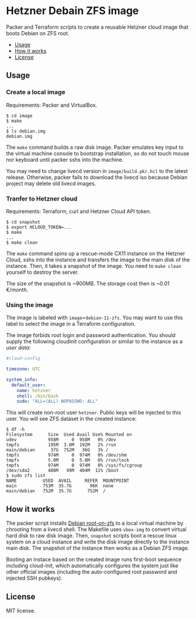 # Hetzner Debain ZFS image

Packer and Terraform scripts to create a reusable Hetzner cloud image that
boots Debian on ZFS root.

- [Usage](#usage)
- [How it works](#how-it-works)
- [License](#license)


## Usage

### Create a local image

Requirements: Packer and VirtualBox.

```console
$ cd image
$ make
...
$ ls debian.img
debian.img
```

The `make` command builds a raw disk image. Packer emulates key input to the
virtual machine console to bootstrap installation, so do not touch mouse nor
keyboard until packer sshs into the machine.

You may need to change livecd version in `image/build.pkr.hcl` to the latest
release. Otherwise, packer fails to download the livecd iso because Debian
project may delete old livecd images.


### Tranfer to Hetzner cloud

Requirements: Terraform, curl and Hetzner Cloud API token.

```console
$ cd snapshot
$ export HCLOUD_TOKEN=...
$ make
...
$ make clean
```

The `make` command spins up a rescue-mode CX11 instance on the Hetzner Cloud,
sshs into the instance and transfers the image to the main disk of the
instance. Then, it takes a snapshot of the image. You need to `make clean`
yourself to destroy the server.

The size of the snapshot is ~900MB. The storage cost then is ~0.01 €/month.


### Using the image

The image is labeled with `image`=`debian-11-zfs`. You may want to use this
label to select the image in a Terraform configuration.

The image forbids root login and password authentication. You should supply the
following cloudinit configuration or similar to the instance as a *user data*:

```yaml
#cloud-config

timezone: UTC

system_info:
  default_user:
    name: hetzner
    shell: /bin/bash
    sudo: "ALL=(ALL) NOPASSWD: ALL"
```

This will create non-root user `hetzner`. Public keys will be injected to this
user. You will see ZFS dataset in the created instance:

```console
$ df -h
Filesystem      Size  Used Avail Use% Mounted on
udev            958M     0  958M   0% /dev
tmpfs           195M  3.0M  192M   2% /run
main/debian      37G  752M   36G   3% /
tmpfs           974M     0  974M   0% /dev/shm
tmpfs           5.0M     0  5.0M   0% /run/lock
tmpfs           974M     0  974M   0% /sys/fs/cgroup
/dev/sda2       488M   49M  404M  11% /boot
$ sudo zfs list
NAME          USED  AVAIL     REFER  MOUNTPOINT
main          753M  35.7G       96K  none
main/debian   752M  35.7G      752M  /
```


## How it works

The packer script installs [Debian root-on-zfs][root-on-zfs] to a local virtual
machine by chrooting from a livecd shell. The Makefile uses `vbox-img` to
convert virtual hard disk to raw disk image. Then, `snapshot` scripts boot a
rescue linux system on a cloud instance and write the disk image directly to
the instance main disk. The snapshot of the instance then works as a Debian
ZFS image.

Booting an instace based on the created image runs first-boot sequence
including cloud-init, which automatically configures the system just like other
official images (including the auto-configured root password and injected SSH
pubkeys).

[root-on-zfs]: https://openzfs.github.io/openzfs-docs/Getting%20Started/Debian/Debian%20Buster%20Root%20on%20ZFS.html


## License

MIT license.
